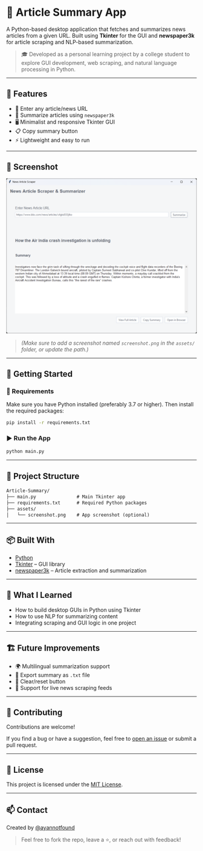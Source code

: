 # 📰 Article Summary App

A Python-based desktop application that fetches and summarizes news articles from a given URL. Built using **Tkinter** for the GUI and **newspaper3k** for article scraping and NLP-based summarization.

> 🎓 Developed as a personal learning project by a college student to explore GUI development, web scraping, and natural language processing in Python.

---

## 📌 Features

- 🔗 Enter any article/news URL
- 🧠 Summarize articles using `newspaper3k`
- 🖥️ Minimalist and responsive Tkinter GUI
- 📋 Copy summary button
- ⚡ Lightweight and easy to run

---

## 📸 Screenshot

![App Screenshot](assets/screenshot.png)

> *(Make sure to add a screenshot named `screenshot.png` in the `assets/` folder, or update the path.)*

---

## 🚀 Getting Started

### 🔧 Requirements

Make sure you have Python installed (preferably 3.7 or higher). Then install the required packages:

```bash
pip install -r requirements.txt
```

### ▶️ Run the App

```bash
python main.py
```

---

## 📁 Project Structure

```plaintext
Article-Summary/
├── main.py               # Main Tkinter app
├── requirements.txt      # Required Python packages
├── assets/
│   └── screenshot.png    # App screenshot (optional)
```

---

## 📦 Built With

- [Python](https://www.python.org/)
- [Tkinter](https://docs.python.org/3/library/tkinter.html) – GUI library
- [newspaper3k](https://github.com/codelucas/newspaper) – Article extraction and summarization

---

## 🧠 What I Learned

- How to build desktop GUIs in Python using Tkinter
- How to use NLP for summarizing content
- Integrating scraping and GUI logic in one project

---

## 🏗️ Future Improvements

- 🌍 Multilingual summarization support
- 💾 Export summary as `.txt` file
- 🧹 Clear/reset button
- 📡 Support for live news scraping feeds

---

## 🤝 Contributing

Contributions are welcome!

If you find a bug or have a suggestion, feel free to [open an issue](https://github.com/ayannotfound/Article-Summary/issues) or submit a pull request.

---

## 📜 License

This project is licensed under the [MIT License](LICENSE).

---

## 📫 Contact

Created by [@ayannotfound](https://github.com/ayannotfound)

> Feel free to fork the repo, leave a ⭐, or reach out with feedback!